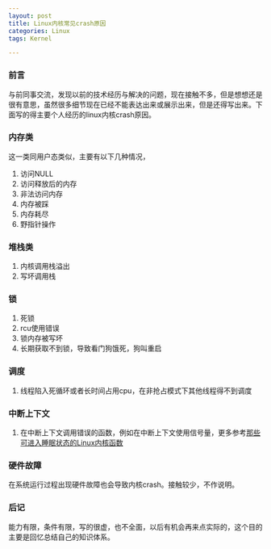 ```yaml
---
layout: post
title: Linux内核常见crash原因
categories: Linux
tags: Kernel

---
```



### 前言

与前同事交流，发现以前的技术经历与解决的问题，现在接触不多，但是想想还是很有意思，虽然很多细节现在已经不能表达出来或展示出来，但是还得写出来。下面写的得主要个人经历的linux内核crash原因。


### 内存类 
这一类同用户态类似，主要有以下几种情况，

1. 访问NULL
2. 访问释放后的内存
3. 非法访问内存
4. 内存被踩
5. 内存耗尽
6. 野指针操作

### 堆栈类
1. 内核调用栈溢出  
2. 写坏调用栈


### 锁
1. 死锁 
2. rcu使用错误
3. 锁内存被写坏 
4. 长期获取不到锁，导致看门狗饿死，狗叫重启 

### 调度 
1. 线程陷入死循环或者长时间占用cpu，在非抢占模式下其他线程得不到调度 

### 中断上下文 
1. 在中断上下文调用错误的函数，例如在中断上下文使用信号量，更多参考[那些可进入睡眠状态的Linux内核函数](http://myself659.github.io/linux-may-sleep-function/) 


### 硬件故障
在系统运行过程出现硬件故障也会导致内核crash。接触较少，不作说明。 


### 后记
能力有限，条件有限，写的很虚，也不全面，以后有机会再来点实际的，这个目的主要是回忆总结自己的知识体系。
